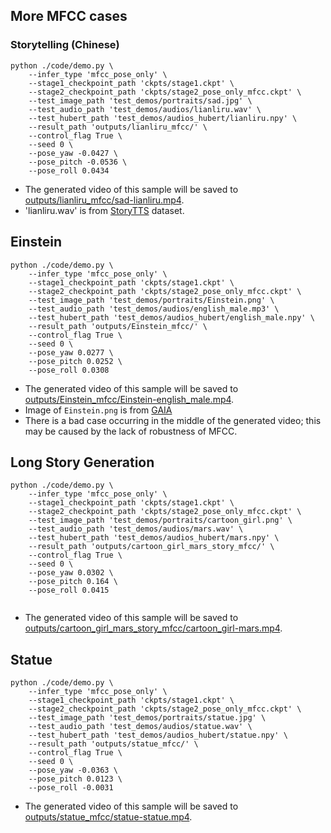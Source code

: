 ## More MFCC cases

### Storytelling (Chinese)

```
python ./code/demo.py \
    --infer_type 'mfcc_pose_only' \
    --stage1_checkpoint_path 'ckpts/stage1.ckpt' \
    --stage2_checkpoint_path 'ckpts/stage2_pose_only_mfcc.ckpt' \
    --test_image_path 'test_demos/portraits/sad.jpg' \
    --test_audio_path 'test_demos/audios/lianliru.wav' \
    --test_hubert_path 'test_demos/audios_hubert/lianliru.npy' \
    --result_path 'outputs/lianliru_mfcc/' \
    --control_flag True \
    --seed 0 \
    --pose_yaw -0.0427 \
    --pose_pitch -0.0536 \
    --pose_roll 0.0434
```

- The generated video of this sample will be saved to [outputs/lianliru_mfcc/sad-lianliru.mp4](outputs/lianliru_mfcc/sad-lianliru.mp4).
- 'lianliru.wav' is from [StoryTTS](https://github.com/X-LANCE/StoryTTS) dataset.

## Einstein

```
python ./code/demo.py \
    --infer_type 'mfcc_pose_only' \
    --stage1_checkpoint_path 'ckpts/stage1.ckpt' \
    --stage2_checkpoint_path 'ckpts/stage2_pose_only_mfcc.ckpt' \
    --test_image_path 'test_demos/portraits/Einstein.png' \
    --test_audio_path 'test_demos/audios/english_male.mp3' \
    --test_hubert_path 'test_demos/audios_hubert/english_male.npy' \
    --result_path 'outputs/Einstein_mfcc/' \
    --control_flag True \
    --seed 0 \
    --pose_yaw 0.0277 \
    --pose_pitch 0.0252 \
    --pose_roll 0.0308
```


- The generated video of this sample will be saved to [outputs/Einstein_mfcc/Einstein-english_male.mp4](outputs/Einstein_mfcc/Einstein-english_male.mp4).
- Image of `Einstein.png` is from [GAIA](https://gaiavatar.github.io/gaia/)
- There is a bad case occurring in the middle of the generated video; this may be caused by the lack of robustness of MFCC.


## Long Story Generation

```
python ./code/demo.py \
    --infer_type 'mfcc_pose_only' \
    --stage1_checkpoint_path 'ckpts/stage1.ckpt' \
    --stage2_checkpoint_path 'ckpts/stage2_pose_only_mfcc.ckpt' \
    --test_image_path 'test_demos/portraits/cartoon_girl.png' \
    --test_audio_path 'test_demos/audios/mars.wav' \
    --test_hubert_path 'test_demos/audios_hubert/mars.npy' \
    --result_path 'outputs/cartoon_girl_mars_story_mfcc/' \
    --control_flag True \
    --seed 0 \
    --pose_yaw 0.0302 \
    --pose_pitch 0.164 \
    --pose_roll 0.0415


```
- The generated video of this sample will be saved to [outputs/cartoon_girl_mars_story_mfcc/cartoon_girl-mars.mp4](outputs/cartoon_girl_mars_story_mfcc/cartoon_girl-mars.mp4).

## Statue

```
python ./code/demo.py \
    --infer_type 'mfcc_pose_only' \
    --stage1_checkpoint_path 'ckpts/stage1.ckpt' \
    --stage2_checkpoint_path 'ckpts/stage2_pose_only_mfcc.ckpt' \
    --test_image_path 'test_demos/portraits/statue.jpg' \
    --test_audio_path 'test_demos/audios/statue.wav' \
    --test_hubert_path 'test_demos/audios_hubert/statue.npy' \
    --result_path 'outputs/statue_mfcc/' \
    --control_flag True \
    --seed 0 \
    --pose_yaw -0.0363 \
    --pose_pitch 0.0123 \
    --pose_roll -0.0031

```
- The generated video of this sample will be saved to [outputs/statue_mfcc/statue-statue.mp4](outputs/statue_mfcc/statue-statue.mp4).

